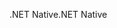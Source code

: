 <span data-ttu-id="4396c-101">.NET Native</span><span class="sxs-lookup"><span data-stu-id="4396c-101">.NET Native</span></span>